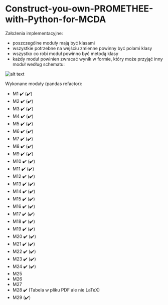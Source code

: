 # Construct-you-own-PROMETHEE-with-Python-for-MCDA
Założenia implementacyjne:
- poszczególne moduły mają być klasami
- wszystkie potrzebne na wejściu zmienne powinny być polami klasy
- wszystko co robi moduł powinno być metodą klasy
- każdy moduł powinien zwracać wynik w formie, który może przyjąć inny moduł według schematu:

![alt text](https://github.com/WAndraszyk/Construct-your-own-PROMETHEE-with-Python-for-MCDA/blob/main/schemat.png "Schemat modułów")

Wykonane moduły (pandas refactor):
- M1  :heavy_check_mark: (:heavy_check_mark:)
- M2  :heavy_check_mark: (:heavy_check_mark:)
- M3  :heavy_check_mark: (:heavy_check_mark:)
- M4  :heavy_check_mark: (:heavy_check_mark:)
- M5  :heavy_check_mark: (:heavy_check_mark:)
- M6  :heavy_check_mark: (:heavy_check_mark:)
- M7  :heavy_check_mark: (:heavy_check_mark:)
- M8  :heavy_check_mark: (:heavy_check_mark:)
- M9  :heavy_check_mark: (:heavy_check_mark:)
- M10 :heavy_check_mark: (:heavy_check_mark:)
- M11 :heavy_check_mark: (:heavy_check_mark:)
- M12 :heavy_check_mark: (:heavy_check_mark:)
- M13 :heavy_check_mark: (:heavy_check_mark:)
- M14 :heavy_check_mark: (:heavy_check_mark:)
- M15 :heavy_check_mark: (:heavy_check_mark:)
- M16 :heavy_check_mark: (:heavy_check_mark:)
- M17 :heavy_check_mark: (:heavy_check_mark:)
- M18 :heavy_check_mark: (:heavy_check_mark:)
- M19 :heavy_check_mark: (:heavy_check_mark:)
- M20 :heavy_check_mark: (:heavy_check_mark:)
- M21 :heavy_check_mark: (:heavy_check_mark:)
- M22 :heavy_check_mark: (:heavy_check_mark:)
- M23 :heavy_check_mark: (:heavy_check_mark:)
- M24 :heavy_check_mark: (:heavy_check_mark:)
- M25
- M26
- M27
- M28 :heavy_check_mark: (Tabela w pliku PDF ale nie LaTeX)
- M29 (:heavy_check_mark:)
